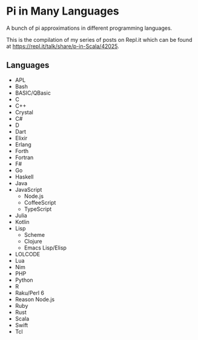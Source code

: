 # Pi in Many Languages
A bunch of pi approximations in different programming languages.

This is the compilation of my series of posts on Repl.it which can be found at https://repl.it/talk/share/p-in-Scala/42025.

## Languages

* APL
* Bash
* BASIC/QBasic
* C
* C++
* Crystal
* C#
* D
* Dart
* Elixir
* Erlang
* Forth
* Fortran
* F#
* Go
* Haskell
* Java
* JavaScript
  - Node.js
  - CoffeeScript
  - TypeScript
* Julia
* Kotlin
* Lisp
  - Scheme
  - Clojure
  - Emacs Lisp/Elisp
* LOLCODE
* Lua
* Nim
* PHP
* Python
* R
* Raku/Perl 6
* Reason Node.js
* Ruby
* Rust
* Scala
* Swift
* Tcl

